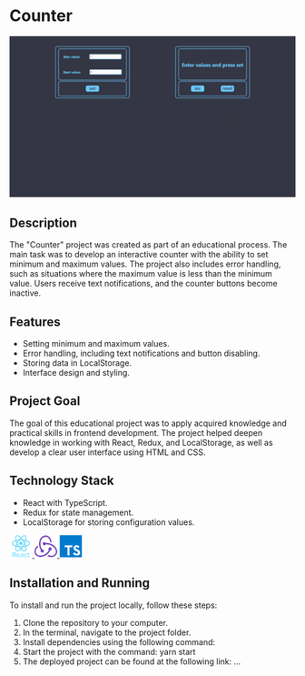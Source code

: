 # Counter

![Project Example](counterG.gif)

## Description

The "Counter" project was created as part of an educational process. The main task was to develop an interactive counter with the ability to set minimum and maximum values. The project also includes error handling, such as situations where the maximum value is less than the minimum value. Users receive text notifications, and the counter buttons become inactive.

## Features

- Setting minimum and maximum values.
- Error handling, including text notifications and button disabling.
- Storing data in LocalStorage.
- Interface design and styling.

## Project Goal

The goal of this educational project was to apply acquired knowledge and practical skills in frontend development. The project helped deepen knowledge in working with React, Redux, and LocalStorage, as well as develop a clear user interface using HTML and CSS.

## Technology Stack

- React with TypeScript.
- Redux for state management.
- LocalStorage for storing configuration values.

<p align="left"> <a href="https://reactjs.org/" target="_blank" rel="noreferrer"> <img src="https://raw.githubusercontent.com/devicons/devicon/master/icons/react/react-original-wordmark.svg" alt="react" width="40" height="40"/> </a> <a href="https://redux.js.org" target="_blank" rel="noreferrer"> <img src="https://raw.githubusercontent.com/devicons/devicon/master/icons/redux/redux-original.svg" alt="redux" width="40" height="40"/> </a> <a href="https://www.typescriptlang.org/" target="_blank" rel="noreferrer"> <img src="https://raw.githubusercontent.com/devicons/devicon/master/icons/typescript/typescript-original.svg" alt="typescript" width="40" height="40"/> </a> </p>

## Installation and Running

To install and run the project locally, follow these steps:

1. Clone the repository to your computer.
2. In the terminal, navigate to the project folder.
3. Install dependencies using the following command:
4. Start the project with the command: yarn start
5. The deployed project can be found at the following link: ...
